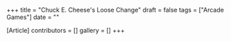 +++
title = "Chuck E. Cheese's Loose Change"
draft = false
tags = ["Arcade Games"]
date = ""

[Article]
contributors = []
gallery = []
+++